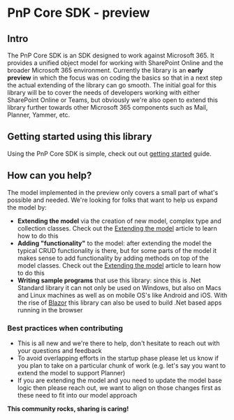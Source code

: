 ﻿# PnP Core SDK - preview

## Intro

The PnP Core SDK is an SDK designed to work against Microsoft 365. It provides a unified object model for working with SharePoint Online and the broader Microsoft 365 environment. Currently the library is an **early preview** in which the focus was on coding the basics so that in a next step the actual extending of the library can go smooth. The initial goal for this library will be to cover the needs of developers working with either SharePoint Online or Teams, but obviously we're also open to extend this library further towards other Microsoft 365 components such as Mail, Planner, Yammer, etc.

## Getting started using this library

Using the PnP Core SDK is simple, check out out [getting started](consumer/readme.md) guide.

## How can you help?

The model implemented in the preview only covers a small part of what's possible and needed. We're looking for folks that want to help us expand the model by:

- **Extending the model** via the creation of new model, complex type and collection classes. Check out the [Extending the model](contributor/readme.md) article to learn how to do this
- **Adding "functionality"** to the model: after extending the model the typical CRUD functionality is there, but for some parts of the model it makes sense to add functionality by adding methods on top of the model classes. Check out the [Extending the model](contributor/readme.md) article to learn how to do this
- **Writing sample programs** that use this library: since this is .Net Standard library it can not only be used on Windows, but also on Macs and Linux machines as well as on mobile OS's like Android and iOS. With the rise of [Blazor](https://dotnet.microsoft.com/apps/aspnet/web-apps/blazor) this library can also be used to build .Net based apps running in the browser

### Best practices when contributing

- This is all new and we're there to help, don't hesitate to reach out with your questions and feedback
- To avoid overlapping efforts in the startup phase please let us know if you plan to take on a particular chunk of work (e.g. let's say you want to extend the model to support Planner)
- If you are extending the model and you need to update the model base logic then please reach out, we want to align on those changes first as these need to fit into our model approach

**This community rocks, sharing is caring!**